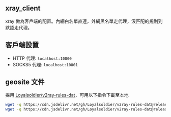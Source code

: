 ## xray_client
xray 做為客戶端的配置。內網白名單直連，外網黑名單走代理，沒匹配的規則到默認走代理。

## 客戶端設置
+ HTTP 代理: `localhost:10800`
+ SOCKS5 代理: `localhost:10801`

## geosite 文件
採用 [Loyalsoldier/v2ray-rules-dat](https://github.com/Loyalsoldier/v2ray-rules-dat)，可用以下指令下載至本地
```sh
wget -q https://cdn.jsdelivr.net/gh/Loyalsoldier/v2ray-rules-dat@release/geoip.dat -O /usr/local/share/xray/geoip.dat
wget -q https://cdn.jsdelivr.net/gh/Loyalsoldier/v2ray-rules-dat@release/geosite.dat -O /usr/local/share/xray/geosite.dat
```